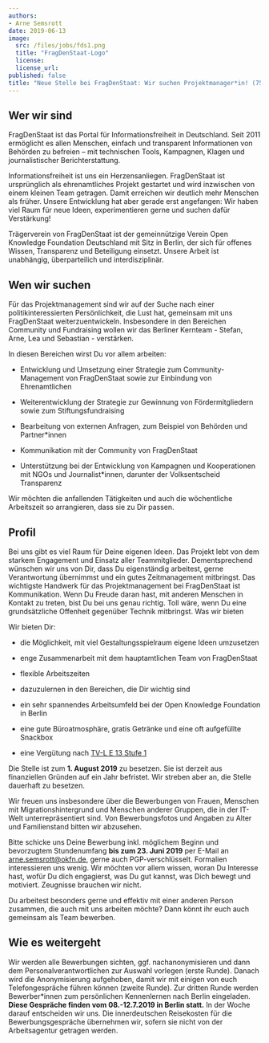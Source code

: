 ```yaml
---
authors: 
- Arne Semsrott
date: 2019-06-13
image:
  src: /files/jobs/fds1.png
  title: "FragDenStaat-Logo"
  license:
  license_url: 
published: false
title: "Neue Stelle bei FragDenStaat: Wir suchen Projektmanager*in! (75-100%, ab August 2019)" 
---
```


## Wer wir sind

FragDenStaat ist das Portal für Informationsfreiheit in Deutschland. Seit 2011 ermöglicht es allen Menschen, einfach und transparent Informationen von Behörden zu befreien – mit technischen Tools, Kampagnen, Klagen und journalistischer Berichterstattung.

Informationsfreiheit ist uns ein Herzensanliegen. FragDenStaat ist ursprünglich als ehrenamtliches Projekt gestartet und wird inzwischen von einem kleinen Team getragen. Damit erreichen wir deutlich mehr Menschen als früher. Unsere Entwicklung hat aber gerade erst angefangen: Wir haben viel Raum für neue Ideen, experimentieren gerne und suchen dafür Verstärkung!

Trägerverein von FragDenStaat ist der gemeinnützige Verein Open Knowledge Foundation Deutschland mit Sitz in Berlin, der sich für offenes Wissen, Transparenz und Beteiligung einsetzt. Unsere Arbeit ist unabhängig, überparteilich und interdisziplinär.

## Wen wir suchen

Für das Projektmanagement sind wir auf der Suche nach einer politikinteressierten Persönlichkeit, die Lust hat, gemeinsam mit uns FragDenStaat weiterzuentwickeln. Insbesondere in den Bereichen Community und Fundraising wollen wir das Berliner Kernteam - Stefan, Arne, Lea und Sebastian - verstärken.

In diesen Bereichen wirst Du vor allem arbeiten:

- Entwicklung und Umsetzung einer Strategie zum Community-Management von FragDenStaat sowie zur Einbindung von Ehrenamtlichen

- Weiterentwicklung der Strategie zur Gewinnung von Fördermitgliedern sowie zum Stiftungsfundraising

- Bearbeitung von externen Anfragen, zum Beispiel von Behörden und Partner*innen

- Kommunikation mit der Community von FragDenStaat

- Unterstützung bei der Entwicklung von Kampagnen und Kooperationen mit NGOs und Journalist*innen, darunter der Volksentscheid Transparenz

Wir möchten die anfallenden Tätigkeiten und auch die wöchentliche Arbeitszeit so arrangieren, dass sie zu Dir passen.

## Profil

Bei uns gibt es viel Raum für Deine eigenen Ideen. Das Projekt lebt von dem starkem Engagement und Einsatz aller Teammitglieder. Dementsprechend wünschen wir uns von Dir, dass Du eigenständig arbeitest, gerne Verantwortung übernimmst und ein gutes Zeitmanagement mitbringst. Das wichtigste Handwerk für das Projektmanagement bei FragDenStaat ist Kommunikation. Wenn Du Freude daran hast, mit anderen Menschen in Kontakt zu treten, bist Du bei uns genau richtig. Toll wäre, wenn Du eine grundsätzliche Offenheit gegenüber Technik mitbringst.
Was wir bieten

Wir bieten Dir:

- die Möglichkeit, mit viel Gestaltungsspielraum eigene Ideen umzusetzen

- enge Zusammenarbeit mit dem hauptamtlichen Team von FragDenStaat

- flexible Arbeitszeiten

- dazuzulernen in den Bereichen, die Dir wichtig sind

- ein sehr spannendes Arbeitsumfeld bei der Open Knowledge Foundation in Berlin

- eine gute Büroatmosphäre, gratis Getränke und eine oft aufgefüllte Snackbox

- eine Vergütung nach [TV-L E 13 Stufe 1](https://oeffentlicher-dienst.info/tv-l/allg/)

Die Stelle ist zum **1. August 2019** zu besetzen. Sie ist derzeit aus finanziellen Gründen auf ein Jahr befristet. Wir streben aber an, die Stelle dauerhaft zu besetzen.

Wir freuen uns insbesondere über die Bewerbungen von Frauen, Menschen mit Migrationshintergrund und Menschen anderer Gruppen, die in der IT-Welt unterrepräsentiert sind. Von Bewerbungsfotos und Angaben zu Alter und Familienstand bitten wir abzusehen.

Bitte schicke uns Deine Bewerbung inkl. möglichem Beginn und bevorzugtem Stundenumfang **bis zum 23. Juni 2019** per E-Mail an arne.semsrott@okfn.de, gerne auch PGP-verschlüsselt. Formalien interessieren uns wenig. Wir möchten vor allem wissen, woran Du Interesse hast, wofür Du dich engagierst, was Du gut kannst, was Dich bewegt und motiviert. Zeugnisse brauchen wir nicht.

Du arbeitest besonders gerne und effektiv mit einer anderen Person zusammen, die auch mit uns arbeiten möchte? Dann könnt ihr euch auch gemeinsam als Team bewerben.

## Wie es weitergeht

Wir werden alle Bewerbungen sichten, ggf. nachanonymisieren und dann dem Personalverantwortlichen zur Auswahl vorlegen (erste Runde). Danach wird die Anonymisierung aufgehoben, damit wir mit einigen von euch Telefongespräche führen können (zweite Runde). Zur dritten Runde werden Bewerber*innen zum persönlichen Kennenlernen nach Berlin eingeladen. **Diese Gespräche finden vom 08.-12.7.2019 in Berlin statt.** In der Woche darauf entscheiden wir uns. Die innerdeutschen Reisekosten für die Bewerbungsgespräche übernehmen wir, sofern sie nicht von der Arbeitsagentur getragen werden.
